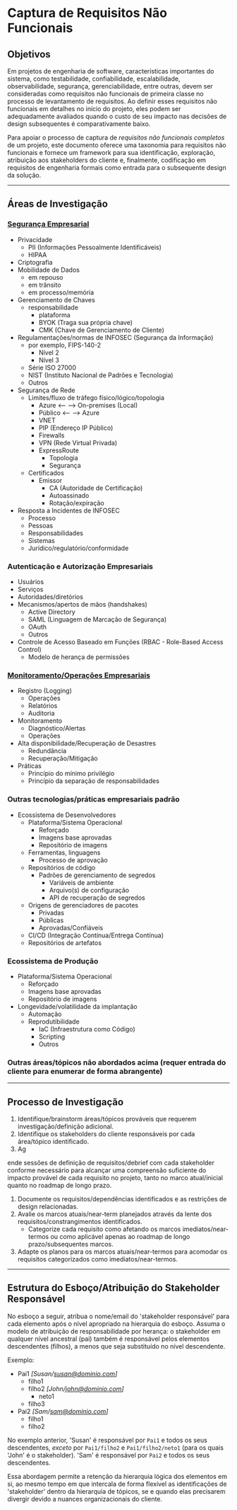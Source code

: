 # Captura de Requisitos Não Funcionais

## Objetivos

Em projetos de engenharia de software, características importantes do sistema, como testabilidade, confiabilidade, escalabilidade, observabilidade, segurança, gerenciabilidade, entre outras, devem ser consideradas como requisitos não funcionais de primeira classe no processo de levantamento de requisitos. Ao definir esses requisitos não funcionais em detalhes no início do projeto, eles podem ser adequadamente avaliados quando o custo de seu impacto nas decisões de design subsequentes é comparativamente baixo.

Para apoiar o processo de captura de _requisitos não funcionais completos_ de um projeto, este documento oferece uma taxonomia para requisitos não funcionais e fornece um framework para sua identificação, exploração, atribuição aos stakeholders do cliente e, finalmente, codificação em requisitos de engenharia formais como entrada para o subsequente design da solução.

---

## Áreas de Investigação

### [Segurança Empresarial](../../security/README.md)

- Privacidade
  - PII (Informações Pessoalmente Identificáveis)
  - HIPAA
- Criptografia
- Mobilidade de Dados
  - em repouso
  - em trânsito
  - em processo/memória
- Gerenciamento de Chaves
  - responsabilidade
    - plataforma
    - BYOK (Traga sua própria chave)
    - CMK (Chave de Gerenciamento de Cliente)
- Regulamentações/normas de INFOSEC (Segurança da Informação)
  - por exemplo, FIPS-140-2
    - Nível 2
    - Nível 3
  - Série ISO 27000
  - NIST (Instituto Nacional de Padrões e Tecnologia)
  - Outros
- Segurança de Rede
  - Limites/fluxo de tráfego físico/lógico/topologia
    - Azure <-- --> On-premises (Local)
    - Público <-- --> Azure
    - VNET
    - PIP (Endereço IP Público)
    - Firewalls
    - VPN (Rede Virtual Privada)
    - ExpressRoute
      - Topologia
      - Segurança
  - Certificados
    - Emissor
      - CA (Autoridade de Certificação)
      - Autoassinado
      - Rotação/expiração
- Resposta a Incidentes de INFOSEC
  - Processo
  - Pessoas
  - Responsabilidades
  - Sistemas
  - Jurídico/regulatório/conformidade

### Autenticação e Autorização Empresariais

- Usuários
- Serviços
- Autoridades/diretórios
- Mecanismos/apertos de mãos (handshakes)
  - Active Directory
  - SAML (Linguagem de Marcação de Segurança)
  - OAuth
  - Outros
- Controle de Acesso Baseado em Funções (RBAC - Role-Based Access Control)
  - Modelo de herança de permissões

### [Monitoramento/Operações Empresariais](../../observability/README.md)

- Registro (Logging)
  - Operações
  - Relatórios
  - Auditoria
- Monitoramento
  - Diagnóstico/Alertas
  - Operações
- Alta disponibilidade/Recuperação de Desastres
  - Redundância
  - Recuperação/Mitigação
- Práticas
  - Princípio do mínimo privilégio
  - Princípio da separação de responsabilidades

### Outras tecnologias/práticas empresariais padrão

- Ecossistema de Desenvolvedores
  - Plataforma/Sistema Operacional
    - Reforçado
    - Imagens base aprovadas
    - Repositório de imagens
  - Ferramentas, linguagens
    - Processo de aprovação
  - Repositórios de código
    - Padrões de gerenciamento de segredos
      - Variáveis de ambiente
      - Arquivo(s) de configuração
      - API de recuperação de segredos
  - Origens de gerenciadores de pacotes
    - Privadas
    - Públicas
    - Aprovadas/Confiáveis
  - CI/CD (Integração Contínua/Entrega Contínua)
  - Repositórios de artefatos

### Ecossistema de Produção

- Plataforma/Sistema Operacional
  - Reforçado
  - Imagens base aprovadas
  - Repositório de imagens
- Longevidade/volatilidade da implantação
  - Automação
  - Reprodutibilidade
    - IaC (Infraestrutura como Código)
    - Scripting
    - Outros

### Outras áreas/tópicos não abordados acima (requer entrada do cliente para enumerar de forma abrangente)

---

## Processo de Investigação

1. Identifique/brainstorm áreas/tópicos prováveis que requerem investigação/definição adicional.
1. Identifique os stakeholders do cliente responsáveis por cada área/tópico identificado.
1. Ag

ende sessões de definição de requisitos/debrief com cada stakeholder conforme necessário para alcançar uma compreensão suficiente do impacto provável de cada requisito no projeto, tanto no marco atual/inicial quanto no roadmap de longo prazo.
1. Documente os requisitos/dependências identificados e as restrições de design relacionadas.
1. Avalie os marcos atuais/near-term planejados através da lente dos requisitos/constrangimentos identificados.
   - Categorize cada requisito como afetando os marcos imediatos/near-termos ou como aplicável apenas ao roadmap de longo prazo/subsequentes marcos.
1. Adapte os planos para os marcos atuais/near-termos para acomodar os requisitos categorizados como imediatos/near-termos.

---

## Estrutura do Esboço/Atribuição do Stakeholder Responsável

No esboço a seguir, atribua o nome/email do 'stakeholder responsável' para cada elemento após o nível apropriado na hierarquia do esboço. Assuma o modelo de atribuição de responsabilidade por herança: o stakeholder em qualquer nível ancestral (pai) também é responsável pelos elementos descendentes (filhos), a menos que seja substituído no nível descendente.

Exemplo:

- Pai1 _[Susan/susan@dominio.com]_
  - filho1
  - filho2 _[John/john@dominio.com]_
    - neto1
  - filho3
- Pai2 _[Sam/sam@dominio.com]_
  - filho1
  - filho2

No exemplo anterior, 'Susan' é responsável por `Pai1` e todos os seus descendentes, _exceto_ por `Pai1/filho2` e `Pai1/filho2/neto1` (para os quais 'John' é o stakeholder). 'Sam' é responsável por `Pai2` e todos os seus descendentes.

Essa abordagem permite a retenção da hierarquia lógica dos elementos em si, ao mesmo tempo em que intercala de forma flexível as identificações de 'stakeholder' dentro da hierarquia de tópicos, se e quando elas precisarem divergir devido a nuances organizacionais do cliente.
